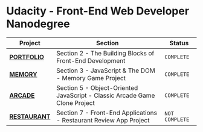 # Udacity - Front-End Web Developer Nanodegree

| Project | Section | Status
|---|---|---|
**[PORTFOLIO](Portfolio/README.md)** | Section 2 - The Building Blocks of Front-End Development  | ```COMPLETE```
**[MEMORY](Memory/README.md)** | Section 3 - JavaScript & The DOM - Memory Game Project  | ```COMPLETE```
**[ARCADE](Arcade/README.md)** | Section 5 - Object-Oriented JavaScript - Classic Arcade Game Clone Project  | ```COMPLETE```
**[RESTAURANT](Restaurant/README.md)** | Section 7 - Front-End Applications - Restaurant Review App Project  | ```NOT COMPLETE```
